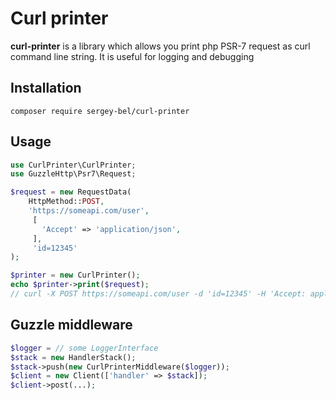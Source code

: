 # Curl printer

**curl-printer** is a library which allows you print php PSR-7 request as curl command line string. It is useful for logging and debugging

## Installation
```
composer require sergey-bel/curl-printer
```


## Usage

```php
use CurlPrinter\CurlPrinter;
use GuzzleHttp\Psr7\Request;

$request = new RequestData(
    HttpMethod::POST,
    'https://someapi.com/user',
     [
       'Accept' => 'application/json',
     ],
     'id=12345'
);

$printer = new CurlPrinter();
echo $printer->print($request); 
// curl -X POST https://someapi.com/user -d 'id=12345' -H 'Accept: application/json'
```

## Guzzle middleware

```php
$logger = // some LoggerInterface
$stack = new HandlerStack();
$stack->push(new CurlPrinterMiddleware($logger));
$client = new Client(['handler' => $stack]);
$client->post(...);
```
